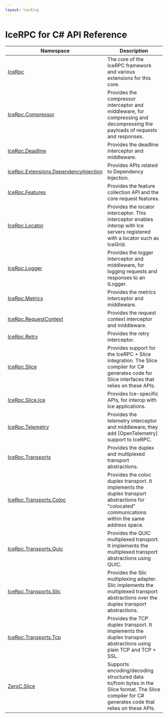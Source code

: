 ```yaml
---
layout: landing
---
```


# IceRPC for C# API Reference

| Namespace                               | Description                                                                                                                                        |
|-----------------------------------------|----------------------------------------------------------------------------------------------------------------------------------------------------|
| [IceRpc]                                | The core of the IceRPC framework and various extensions for this core.                                                                             |
| [IceRpc.Compressor]                     | Provides the compressor interceptor and middleware, for compressing and decompressing the payloads of requests and responses.                      |
| [IceRpc.Deadline]                       | Provides the deadline interceptor and middleware.                                                                                                  |
| [IceRpc.Extensions.DependencyInjection] | Provides APIs related to Dependency Injection.                                                                                                     |
| [IceRpc.Features]                       | Provides the feature collection API and the core request features.                                                                                 |
| [IceRpc.Locator]                        | Provides the locator interceptor. This interceptor enables interop with Ice servers registered with a locator such as IceGrid.                     |
| [IceRpc.Logger]                         | Provides the logger interceptor and middleware, for logging requests and responses to an ILogger.                                                  |
| [IceRpc.Metrics]                        | Provides the metrics interceptor and middleware.                                                                                                   |
| [IceRpc.RequestContext]                 | Provides the request context interceptor and middleware.                                                                                           |
| [IceRpc.Retry]                          | Provides the retry interceptor.                                                                                                                    |
| [IceRpc.Slice]                          | Provides support for the IceRPC + Slice integration. The Slice compiler for C# generates code for Slice interfaces that relies on these APIs.      |
| [IceRpc.Slice.Ice]                      | Provides Ice-specific APIs, for interop with Ice applications.                                                                                     |
| [IceRpc.Telemetry]                      | Provides the telemetry interceptor and middleware; they add [OpenTelemetry] support to IceRPC.                                                     |
| [IceRpc.Transports]                     | Provides the duplex and multiplexed transport abstractions.                                                                                        |
| [IceRpc.Transports.Coloc]               | Provides the coloc duplex transport. It implements the duplex transport abstractions for "colocated" communications within the same address space. |
| [IceRpc.Transports.Quic]                | Provides the QUIC multiplexed transport. It implements the multiplexed transport abstractions using QUIC.                                          |
| [IceRpc.Transports.Slic]                | Provides the Slic multiplexing adapter. Slic implements the multiplexed transport abstractions over the duplex transport abstractions.             |
| [IceRpc.Transports.Tcp]                 | Provides the TCP duplex transport. It implements the duplex transport abstractions using plain TCP and TCP + SSL.                                  |
| [ZeroC.Slice]                           | Supports encoding/decoding structured data to/from bytes in the Slice format. The Slice compiler for C# generates code that relies on these APIs.  |

[IceRpc]: api/IceRpc.yml
[IceRpc.Compressor]: api/IceRpc.Compressor.yml
[IceRpc.Deadline]: api/IceRpc.Deadline.yml
[IceRpc.Extensions.DependencyInjection]: api/IceRpc.Extensions.DependencyInjection.yml
[IceRpc.Features]: api/IceRpc.Features.yml
[IceRpc.Locator]: api/IceRpc.Locator.yml
[IceRpc.Logger]: api/IceRpc.Logger.yml
[IceRpc.Metrics]: api/IceRpc.Metrics.yml
[IceRpc.RequestContext]: api/IceRpc.RequestContext.yml
[IceRpc.Retry]: api/IceRpc.Retry.yml
[IceRpc.Slice]: api/IceRpc.Slice.yml
[IceRpc.Slice.Ice]: api/IceRpc.Slice.Ice.yml
[IceRpc.Telemetry]: api/IceRpc.Telemetry.yml
[IceRpc.Transports]: api/IceRpc.Transports.yml
[IceRpc.Transports.Coloc]: api/IceRpc.Transports.Coloc.yml
[IceRpc.Transports.Quic]: api/IceRpc.Transports.Quic.yml
[IceRpc.Transports.Slic]: api/IceRpc.Transports.Slic.yml
[IceRpc.Transports.Tcp]: api/IceRpc.Transports.Tcp.yml
[ZeroC.Slice]: api/ZeroC.Slice.yml
